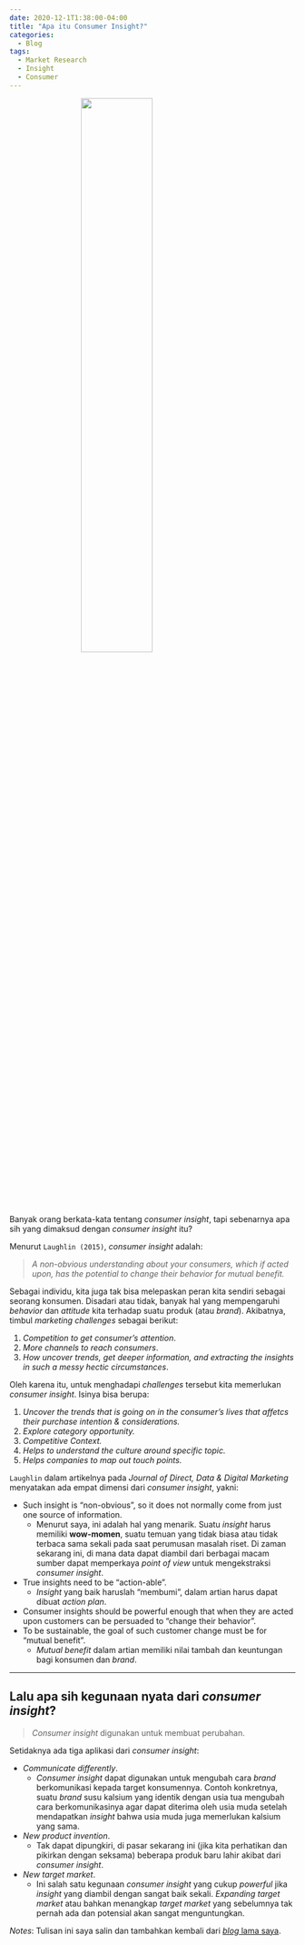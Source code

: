 ```yaml
---
date: 2020-12-1T1:38:00-04:00
title: "Apa itu Consumer Insight?"
categories:
  - Blog
tags:
  - Market Research
  - Insight
  - Consumer
---
```



<img src="https://passingthroughresearcher.files.wordpress.com/2015/11/idea.jpg" width="50%" style="display: block; margin: auto;" />

Banyak orang berkata-kata tentang *consumer insight*, tapi sebenarnya
apa sih yang dimaksud dengan *consumer insight* itu?

Menurut `Laughlin (2015)`, *consumer insight* adalah:

> *A non-obvious understanding about your consumers, which if acted
> upon, has the potential to change their behavior for mutual benefit.*

Sebagai individu, kita juga tak bisa melepaskan peran kita sendiri
sebagai seorang konsumen. Disadari atau tidak, banyak hal yang
mempengaruhi *behavior* dan *attitude* kita terhadap suatu produk (atau
*brand*). Akibatnya, timbul *marketing challenges* sebagai berikut:

1.  *Competition to get consumer’s attention*.
2.  *More channels to reach consumers*.
3.  *How uncover trends, get deeper information, and extracting the
    insights in such a messy hectic circumstances*.

Oleh karena itu, untuk menghadapi *challenges* tersebut kita memerlukan
*consumer insight*. Isinya bisa berupa:

1.  *Uncover the trends that is going on in the consumer’s lives that
    affetcs their purchase intention & considerations.*
2.  *Explore category opportunity.*
3.  *Competitive Context.*
4.  *Helps to understand the culture around specific topic.*
5.  *Helps companies to map out touch points.*

`Laughlin` dalam artikelnya pada *Journal of Direct, Data & Digital
Marketing* menyatakan ada empat dimensi dari *consumer insight*, yakni:

  - Such insight is “non-obvious”, so it does not normally come from
    just one source of information.
      - Menurut saya, ini adalah hal yang menarik. Suatu *insight* harus
        memiliki **wow-momen**, suatu temuan yang tidak biasa atau tidak
        terbaca sama sekali pada saat perumusan masalah riset. Di zaman
        sekarang ini, di mana data dapat diambil dari berbagai macam
        sumber dapat memperkaya *point of view* untuk mengekstraksi
        *consumer insight*.
  - True insights need to be “action-able”.
      - *Insight* yang baik haruslah “membumi”, dalam artian harus dapat
        dibuat *action plan*.
  - Consumer insights should be powerful enough that when they are acted
    upon customers can be persuaded to “change their behavior”.
  - To be sustainable, the goal of such customer change must be for
    “mutual benefit”.
      - *Mutual benefit* dalam artian memiliki nilai tambah dan
        keuntungan bagi konsumen dan *brand*.

-----

## Lalu apa sih kegunaan nyata dari *consumer insight*?

> *Consumer insight* digunakan untuk membuat perubahan.

Setidaknya ada tiga aplikasi dari *consumer insight*:

  - *Communicate differently*.
      - *Consumer insight* dapat digunakan untuk mengubah cara *brand*
        berkomunikasi kepada target konsumennya. Contoh konkretnya,
        suatu *brand* susu kalsium yang identik dengan usia tua mengubah
        cara berkomunikasinya agar dapat diterima oleh usia muda setelah
        mendapatkan *insight* bahwa usia muda juga memerlukan kalsium
        yang sama.
  - *New product invention*.
      - Tak dapat dipungkiri, di pasar sekarang ini (jika kita
        perhatikan dan pikirkan dengan seksama) beberapa produk baru
        lahir akibat dari *consumer insight*.
  - *New target market*.
      - Ini salah satu kegunaan *consumer insight* yang cukup *powerful*
        jika *insight* yang diambil dengan sangat baik sekali.
        *Expanding target market* atau bahkan menangkap *target market*
        yang sebelumnya tak pernah ada dan potensial akan sangat
        menguntungkan.

*Notes*: Tulisan ini saya salin dan tambahkan kembali dari [*blog* lama
saya](https://passingthroughresearcher.wordpress.com/).
